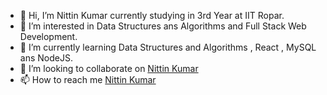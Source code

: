 - 👋 Hi, I’m Nittin Kumar currently studying in 3rd Year at IIT Ropar.
- 👀 I’m interested in Data Structures ans Algorithms and Full Stack Web Development.
- 🌱 I’m currently learning Data Structures and Algorithms , React , MySQL ans NodeJS.
- 💞️ I’m looking to collaborate on [Nittin Kumar](https://www.linkedin.com/in/nittin-kumar-866a98241/)
- 📫 How to reach me [Nittin Kumar](https://www.linkedin.com/in/nittin-kumar-866a98241/)

<!---
nkyadava15/nkyadava15 is a ✨ special ✨ repository because its `README.md` (this file) appears on your GitHub profile.
You can click the Preview link to take a look at your changes.
--->
